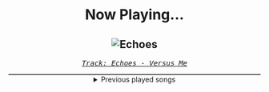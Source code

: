 <div align="center"> 
<h1>Now Playing...</h1>

![Echoes](https://i.scdn.co/image/ab67616d00001e02a2c7c1b8d9878e264c56d76a)
--
_<samp><a href="https://open.spotify.com/track/72mfxZKrn7uUGJ5VIHQctO">Track: Echoes - Versus Me</a></samp>_

<div style="border: 1px #4B5054 solid"></div>
<details>
  <summary>
    Previous played songs
  </summary>
  <table>
    <thead>
      <tr>
        <th>
          Artist
        </th>
        <th>
          Song
        </th>
        <th>
          Link
        </th>
      </tr>
    </thead>
    <tbody>
      <tr><td>Versus Me</td><td>Echoes</td><td><a href="https://open.spotify.com/track/72mfxZKrn7uUGJ5VIHQctO">https://open.spotify.com/track/72mfxZKrn7uUGJ5VIHQctO</a></td></tr><tr><td>Catch Your Breath</td><td>Dark</td><td><a href="https://open.spotify.com/track/0Api4AdCfRrGYhj8AeSjNp">https://open.spotify.com/track/0Api4AdCfRrGYhj8AeSjNp</a></td></tr><tr><td>Dayseeker</td><td>Bloodlust</td><td><a href="https://open.spotify.com/track/0EJ9cdzNwraAU0yzwGL2ZE">https://open.spotify.com/track/0EJ9cdzNwraAU0yzwGL2ZE</a></td></tr><tr><td>VIOLENT VIRA</td><td>Common Decency</td><td><a href="https://open.spotify.com/track/4sNoaoIWCpBWj3y8UpAaej">https://open.spotify.com/track/4sNoaoIWCpBWj3y8UpAaej</a></td></tr><tr><td>Set It Off</td><td>Pathological</td><td><a href="https://open.spotify.com/track/7DiI4CimFRrUjKy7UHviUe">https://open.spotify.com/track/7DiI4CimFRrUjKy7UHviUe</a></td></tr><tr><td>FKA Rayne</td><td>BITE DOWN</td><td><a href="https://open.spotify.com/track/3FS58QCiryR8nE0d8F5hhH">https://open.spotify.com/track/3FS58QCiryR8nE0d8F5hhH</a></td></tr><tr><td>Patient Sixty-Seven</td><td>The End</td><td><a href="https://open.spotify.com/track/4OLpBU09jwpUoCzVcZok1q">https://open.spotify.com/track/4OLpBU09jwpUoCzVcZok1q</a></td></tr><tr><td>Angelmaker</td><td>The Omen Part II: Acquiesce</td><td><a href="https://open.spotify.com/track/3liSBRuS7uBp1dnpebFW3Q">https://open.spotify.com/track/3liSBRuS7uBp1dnpebFW3Q</a></td></tr><tr><td>Battle Beast</td><td>Twilight Cabaret</td><td><a href="https://open.spotify.com/track/5SMh3O6GhEN31zwLfiqTqK">https://open.spotify.com/track/5SMh3O6GhEN31zwLfiqTqK</a></td></tr><tr><td>156/Silence</td><td>Our Parting Ways</td><td><a href="https://open.spotify.com/track/0ac8ZDjMOBYW2V5BK9KW4y">https://open.spotify.com/track/0ac8ZDjMOBYW2V5BK9KW4y</a></td></tr><tr><td>The Pretty Wild</td><td>AFTERLIFE</td><td><a href="https://open.spotify.com/track/4OAP0t2AbljWcYfHdAPBmb">https://open.spotify.com/track/4OAP0t2AbljWcYfHdAPBmb</a></td></tr><tr><td>Sabaton</td><td>I, Emperor</td><td><a href="https://open.spotify.com/track/3CZDkpmq245kzvCe44P2hM">https://open.spotify.com/track/3CZDkpmq245kzvCe44P2hM</a></td></tr><tr><td>Too Close To Touch</td><td>Miss Your Face</td><td><a href="https://open.spotify.com/track/7Dy4FIQKMS1sHSgSM435kK">https://open.spotify.com/track/7Dy4FIQKMS1sHSgSM435kK</a></td></tr><tr><td>Too Close To Touch</td><td>Eiley</td><td><a href="https://open.spotify.com/track/03bb6AxzMre5LjZzTiLb1r">https://open.spotify.com/track/03bb6AxzMre5LjZzTiLb1r</a></td></tr><tr><td>Too Close To Touch</td><td>Novocaine</td><td><a href="https://open.spotify.com/track/4JJpEYYamr363Kbc4zdw1h">https://open.spotify.com/track/4JJpEYYamr363Kbc4zdw1h</a></td></tr><tr><td>Too Close To Touch</td><td>Sympathy</td><td><a href="https://open.spotify.com/track/1s4Nc5XFspnFHEHLv92gak">https://open.spotify.com/track/1s4Nc5XFspnFHEHLv92gak</a></td></tr><tr><td>Dayseeker</td><td>Neon Grave</td><td><a href="https://open.spotify.com/track/4pehGtiMD6B2WZHsKmr3oo">https://open.spotify.com/track/4pehGtiMD6B2WZHsKmr3oo</a></td></tr><tr><td>Dayseeker</td><td>Without Me</td><td><a href="https://open.spotify.com/track/7oGCVuPEyp6m6DhXkU5Pfs">https://open.spotify.com/track/7oGCVuPEyp6m6DhXkU5Pfs</a></td></tr><tr><td>Dayseeker</td><td>Sleeptalk</td><td><a href="https://open.spotify.com/track/53Ssvy5Rww0BPTtOw375zW">https://open.spotify.com/track/53Ssvy5Rww0BPTtOw375zW</a></td></tr><tr><td>Dayseeker</td><td>Sleeptalk</td><td><a href="https://open.spotify.com/track/53Ssvy5Rww0BPTtOw375zW">https://open.spotify.com/track/53Ssvy5Rww0BPTtOw375zW</a></td></tr>
    </tbody>
  </table>
</details>

</div>
